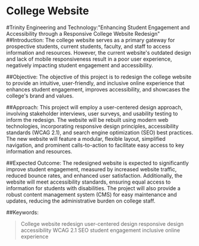 # College Website
#Trinity Engineering and Technology:"Enhancing Student Engagement and Accessibility through a Responsive College Website Redesign"
##Introduction: 
The college website serves as a primary gateway for prospective students, current students, faculty, and staff to access information and resources. However, the current website's outdated design and lack of mobile responsiveness result in a poor user experience, negatively impacting student engagement and accessibility.

##Objective:
The objective of this project is to redesign the college website to provide an intuitive, user-friendly, and inclusive online experience that enhances student engagement, improves accessibility, and showcases the college's brand and values.

##Approach:
This project will employ a user-centered design approach, involving stakeholder interviews, user surveys, and usability testing to inform the redesign. The website will be rebuilt using modern web technologies, incorporating responsive design principles, accessibility standards (WCAG 2.1), and search engine optimization (SEO) best practices. The new website will feature a modular, flexible layout, simplified navigation, and prominent calls-to-action to facilitate easy access to key information and resources.

##Expected Outcome: 
The redesigned website is expected to significantly improve student engagement, measured by increased website traffic, reduced bounce rates, and enhanced user satisfaction. Additionally, the website will meet accessibility standards, ensuring equal access to information for students with disabilities. The project will also provide a robust content management system (CMS) for easy maintenance and updates, reducing the administrative burden on college staff.

##Keywords: 
>College website redesign
>user-centered design
>responsive design
>accessibility
>WCAG 2.1
>SEO
>student engagement
>inclusive online experience

